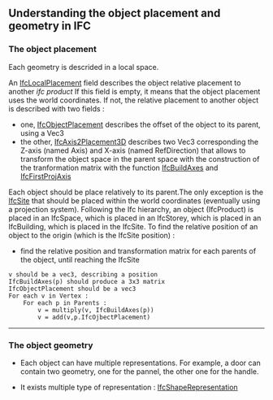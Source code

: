 ## Understanding the object placement and geometry in IFC 

### The object placement

Each geometry is descrided in a local space.

An [IfcLocalPlacement](https://standards.buildingsmart.org/IFC/RELEASE/IFC2x3/TC1/HTML/ifcgeometricconstraintresource/lexical/ifclocalplacement.htm) field describes the object relative placement to another *ifc product* 
If this field is empty, it means that the object placement uses the world coordinates.
If not, the relative placement to another object is described with two fields : 
- one, [IfcObjectPlacement](https://standards.buildingsmart.org/IFC/RELEASE/IFC2x3/TC1/HTML/ifcgeometricconstraintresource/lexical/ifcobjectplacement.htm) describes the offset of the object to its parent, using a Vec3
- the other, [IfcAxis2Placement3D](https://standards.buildingsmart.org/IFC/RELEASE/IFC2x3/TC1/HTML/ifcgeometryresource/lexical/ifcaxis2placement3d.htm) describes two Vec3 corresponding the Z-axis (named Axis) and X-axis (named RefDirection) that allows to transform the object space in the parent space with the construction of the tranformation matrix with the function [IfcBuildAxes](https://standards.buildingsmart.org/IFC/RELEASE/IFC2x3/FINAL/HTML/ifcgeometryresource/lexical/ifcbuildaxes.htm) and [IfcFirstProjAxis](https://standards.buildingsmart.org/IFC/RELEASE/IFC2x3/FINAL/HTML/ifcgeometryresource/lexical/ifcfirstprojaxis.htm)


Each object should be place relatively to its parent.The only exception is the [IfcSite](https://standards.buildingsmart.org/IFC/RELEASE/IFC2x/ADD1/HTML/ifcproductextension/lexical/ifcsite.html) that should be placed within the world coordinates (eventually using a projection system).
Following the Ifc hierarchy, an object (IfcProduct) is placed in an IfcSpace, which is placed in an IfcStorey, which is placed in an IfcBuilding, which is placed in the IfcSite.
To find the relative position of an object to the origin (which is the IfcSite position) :
- find the relative position and transformation matrix for each parents of the object, until reaching the IfcSite
```
v should be a vec3, describing a position
IfcBuildAxes(p) should produce a 3x3 matrix
IfcObjectPlacement should be a vec3
For each v in Vertex :
    For each p in Parents :
        v = multiply(v, IfcBuildAxes(p))
        v = add(v,p.IfcOjbectPlacement)
```

--- 

### The object geometry

- Each object can have multiple representations.
For example, a door can contain two geometry, one for the pannel, the other one for the handle.

- It exists multiple type of representation : [IfcShapeRepresentation](https://standards.buildingsmart.org/IFC/RELEASE/IFC4/ADD2/HTML/schema/ifcrepresentationresource/lexical/ifcshaperepresentation.htm)